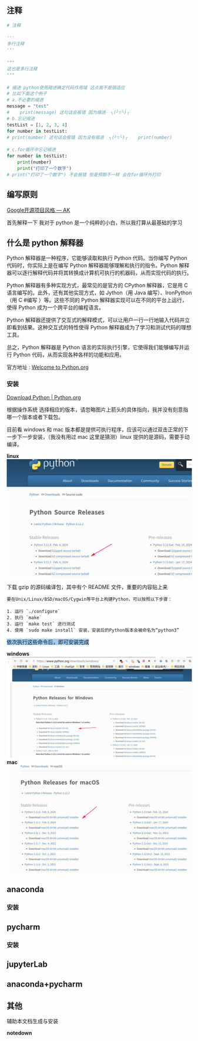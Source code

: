 ## 注释

```python
# 注释  

'''  
多行注释  
'''  
  
"""  
这也是多行注释  
"""  
  
# 缩进 python使用缩进确定代码作用域 这点我不是很适应  
# 比如下面这个例子  
# a.不必要的缩进  
message = "test"  
#    print(message) 这句话会报错 因为缩进  ╮(╯▽╰)╭  
# b.忘记缩进  
testList = [1, 2, 3, 4]  
for number in testList:  
# print(number) 这句话会报错 因为没有缩进  ╮(╯▽╰)╭    print(number)  
  
# c.for循环中忘记缩进  
for number in testList:  
    print(number)  
    print("打印了一个数字")  
# print("打印了一个数字") 不会报错 但是预期不一样 会在for循环外打印
```

## 编写原则
[Google开源项目风格 — AK](https://zhl-python-style.readthedocs.io/zh/latest/intro.html)




首先解释一下 我对于 python 是一个纯粹的小白，所以我打算从最基础的学习

## 什么是 python 解释器
Python 解释器是一种程序，它能够读取和执行 Python 代码。当你编写 Python 代码时，你实际上是在编写 Python 解释器能够理解和执行的指令。Python 解释器可以逐行解释代码并将其转换成计算机可执行的机器码，从而实现代码的执行。

Python 解释器有多种实现方式，最常见的是官方的 CPython 解释器，它是用 C 语言编写的。此外，还有其他实现方式，如 Jython（用 Java 编写）、IronPython（用 C #编写 ）等。这些不同的 Python 解释器实现可以在不同的平台上运行，使得 Python 成为一个跨平台的编程语言。

Python 解释器还提供了交互式的解释模式，可以让用户一行一行地输入代码并立即看到结果。这种交互式的特性使得 Python 解释器成为了学习和测试代码的理想工具。

总之，Python 解释器是 Python 语言的实际执行引擎，它使得我们能够编写并运行 Python 代码，从而实现各种各样的功能和应用。

官方地址 : [Welcome to Python.org](https://www.python.org/)



### 安装
[Download Python | Python.org](https://www.python.org/downloads/)


根据操作系统 选择相应的版本，请忽略图片上箭头的具体指向，我并没有刻意指哪一个版本或者下载包。

目前看 windows 和 mac 版本都是提供可执行程序，应该可以通过双击正常的下一步下一步安装，（我没有用过 mac 这里是猜测）linux 提供的是源码，需要手动编译。

**linux**
![|800](附件/Pasted%20image%2020240304100830.png)

下载 gzip 的源码编译包，其中有个 README 文件，重要的内容贴上来
```text
要在Unix/Linux/BSD/macOS/Cygwin等平台上构建Python，可以按照以下步骤：

1. 运行 `./configure`
2. 执行 `make`
3. 运行 `make test` 进行测试
4. 使用 `sudo make install` 安装，安装后的Python版本会被命名为“python3”
```
<span style="background:#A0CCF6">依次执行这些命令后，即可安装完成</span>

**windows**
![|725](附件/Pasted%20image%2020240304100748.png)
**mac**
![|725](附件/Pasted%20image%2020240304100817.png)
## anaconda
### 安装


## pycharm
### 安装

## jupyterLab

## anaconda+pycharm



## 其他
辅助本文档生成与安装  

**notedown**




